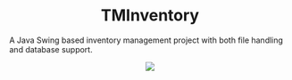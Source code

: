 # <div align='center'> TMInventory </div>

A Java Swing based inventory management project with both file handling and database support.

<p align="center">
  <img src="https://user-images.githubusercontent.com/60133190/127320554-52a95840-c05d-4d00-99c0-b307c3255fc4.png">
</p>

